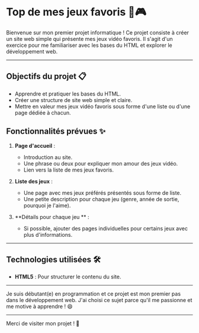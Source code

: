 # Top de mes jeux favoris 🌟🎮

Bienvenue sur mon premier projet informatique ! Ce projet consiste à créer un site web simple qui présente mes jeux vidéo favoris. Il s'agit d'un exercice pour me familiariser avec les bases du HTML et explorer le développement web.

---

## Objectifs du projet 📋

- Apprendre et pratiquer les bases du HTML.
- Créer une structure de site web simple et claire.
- Mettre en valeur mes jeux vidéo favoris sous forme d'une liste ou d'une page dédiée à chacun.

## Fonctionnalités prévues ✨

1. **Page d'accueil** :
   - Introduction au site.
   - Une phrase ou deux pour expliquer mon amour des jeux vidéo.
   - Lien vers la liste de mes jeux favoris.

2. **Liste des jeux** :
   - Une page avec mes jeux préférés présentés sous forme de liste.
   - Une petite description pour chaque jeu (genre, année de sortie, pourquoi je l'aime).

3. **Détails pour chaque jeu ** :
   - Si possible, ajouter des pages individuelles pour certains jeux avec plus d'informations.

---

## Technologies utilisées 🛠️

- **HTML5** : Pour structurer le contenu du site.
---


Je suis débutant(e) en programmation et ce projet est mon premier pas dans le développement web. J'ai choisi ce sujet parce qu'il me passionne et me motive à apprendre ! 😄

---

Merci de visiter mon projet ! 🎉
